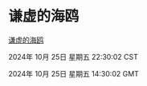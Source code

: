 # 谦虚的海鸥
[谦虚的海鸥](http://219.139.199.238:56308/qxdho/course/base/hotlink/index.php)

2024年 10月 25日 星期五 22:30:02 CST

2024年 10月 25日 星期五 14:30:02 GMT
